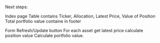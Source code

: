 Next steps:

Index page
Table contains Ticker, Allocation, Latest Price, Value of Position
Total portfolio value containe in footer

Form Refresh/Update button
    For each asset
        get latest price
        calculate position value
    Calculate portfolio value.